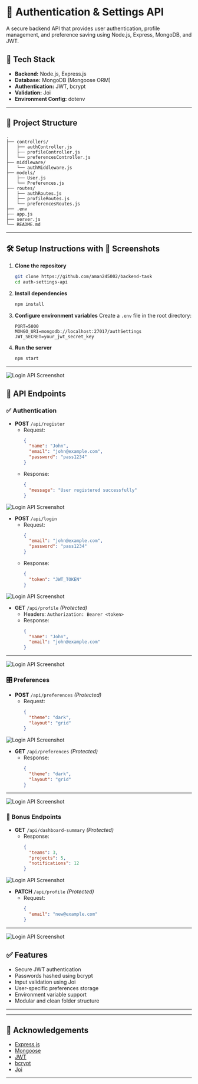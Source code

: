 # 🔐 Authentication & Settings API

A secure backend API that provides user authentication, profile management, and preference saving using Node.js, Express, MongoDB, and JWT.

## 🚀 Tech Stack

- **Backend:** Node.js, Express.js
- **Database:** MongoDB (Mongoose ORM)
- **Authentication:** JWT, bcrypt
- **Validation:** Joi
- **Environment Config:** dotenv

---

## 📂 Project Structure

```
.
├── controllers/
│   ├── authController.js
│   ├── profileController.js
│   └── preferencesController.js
├── middleware/
│   └── authMiddleware.js
├── models/
│   ├── User.js
│   └── Preferences.js
├── routes/
│   ├── authRoutes.js
│   ├── profileRoutes.js
│   └── preferencesRoutes.js
├── .env
├── app.js
├── server.js
└── README.md
```

---

## 🛠️ Setup Instructions with 📸 Screenshots

1. **Clone the repository**
   ```bash
   git clone https://github.com/aman245002/backend-task
   cd auth-settings-api
   ```

2. **Install dependencies**
   ```bash
   npm install
   ```

3. **Configure environment variables**
   Create a `.env` file in the root directory:

   ```
   PORT=5000
   MONGO_URI=mongodb://localhost:27017/authSettings
   JWT_SECRET=your_jwt_secret_key
   ```

4. **Run the server**
   ```bash
   npm start
   ```

---

![Login API Screenshot](./pic1.png)


## 📡 API Endpoints

### ✅ Authentication

- **POST** `/api/register`
  - Request:
    ```json
    {
      "name": "John",
      "email": "john@example.com",
      "password": "pass1234"
    }
    ```
  - Response:
    ```json
    {
      "message": "User registered successfully"
    }
    ```
![Login API Screenshot](./pic2.png)
- **POST** `/api/login`
  - Request:
    ```json
    {
      "email": "john@example.com",
      "password": "pass1234"
    }
    ```
  - Response:
    ```json
    {
      "token": "JWT_TOKEN"
    }
    ```
![Login API Screenshot](./pic4.png)
- **GET** `/api/profile` _(Protected)_
  - Headers: `Authorization: Bearer <token>`
  - Response:
    ```json
    {
      "name": "John",
      "email": "john@example.com"
    }
    ```

---
![Login API Screenshot](./pic3.png)
### 🎛️ Preferences

- **POST** `/api/preferences` _(Protected)_
  - Request:
    ```json
    {
      "theme": "dark",
      "layout": "grid"
    }
    ```
![Login API Screenshot](./pic5.png)
- **GET** `/api/preferences` _(Protected)_
  - Response:
    ```json
    {
      "theme": "dark",
      "layout": "grid"
    }
    ```

---
![Login API Screenshot](./pic6.png)
### 🎁 Bonus Endpoints

- **GET** `/api/dashboard-summary` _(Protected)_
  - Response:
    ```json
    {
      "teams": 3,
      "projects": 5,
      "notifications": 12
    }
    ```
![Login API Screenshot](./pic7.png)
- **PATCH** `/api/profile` _(Protected)_
  - Request:
    ```json
    {
      "email": "new@example.com"
    }
    ```

---
![Login API Screenshot](./pic8.png)
## ✅ Features

- Secure JWT authentication
- Passwords hashed using bcrypt
- Input validation using Joi
- User-specific preferences storage
- Environment variable support
- Modular and clean folder structure

---




---

## 🙌 Acknowledgements

- [Express.js](https://expressjs.com/)
- [Mongoose](https://mongoosejs.com/)
- [JWT](https://jwt.io/)
- [bcrypt](https://github.com/kelektiv/node.bcrypt.js)
- [Joi](https://joi.dev/)

---

